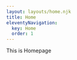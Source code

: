 ```yaml
---
layout: layouts/home.njk
title: Home
eleventyNavigation:
  key: Home
  order: 1
---
```


This is Homepage


